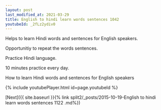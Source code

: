 ```yaml
---
layout: post
last_modified_at: 2021-03-29
title: English to hindi learn words sentences 1042 
youtubeId: _2fLz2ydiv0
---
```

 
 
Helps to learn Hindi words and sentences for English speakers.

Opportunitiy to repeat the words sentences. 

Practice Hindi language. 
 
10 minutes practice every day. 
 
How to learn Hindi words and sentences for English speakers 
 
{% include youtubePlayer.html id=page.youtubeId %}
 
 
[Next]({{ site.baseurl }}{% link  split2/_posts/2015-10-19-English to hindi learn words sentences 1122 .md%})
 

